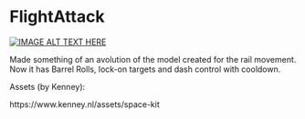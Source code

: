 # FlightAttack
[![IMAGE ALT TEXT HERE](https://img.youtube.com/vi/Sv6veajtnCQ/0.jpg)](https://www.youtube.com/watch?v=Sv6veajtnCQ)
<p>Made something of an avolution of the model created for the rail movement. Now it has Barrel Rolls, lock-on targets and dash control with cooldown.
<p>Assets (by Kenney):
<p>https://www.kenney.nl/assets/space-kit
